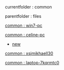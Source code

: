 currentfolder : common

parentfolder : files

[common : win7-pc](http://win7-pc/doc/files/common/open-command-prompt-here.html)

[common : celine-pc](http://celine-pc/doc/files/common/open-command-prompt-here.html)
- [new](http://celine-pc/doc/files/common/open-command-prompt-here.html)

[common : xsjmikhaell30](http://xsjmikhaell30/doc/files/common/open-command-prompt-here.html)

[common : laptop-7kqrmtc0](http://laptop-7kqrmtc0/doc/files/common/open-command-prompt-here.html)


